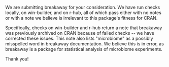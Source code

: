 We are submitting breakaway for your consideration. We have run checks locally, on win-builder, and on r-hub,
all of which pass either with no notes or with a note we believe is irrelevant to this package's fitness for CRAN.

Specifically, checks on win-builder and r-hub return a note that breakaway was previously archived on CRAN
because of failed checks -- we have corrected these issues. This note also lists "microbiome" as a 
possibly misspelled word in breakaway documentation. We believe this is in error, as breakaway is a 
package for statistical analysis of microbiome experiments.

Thank you!